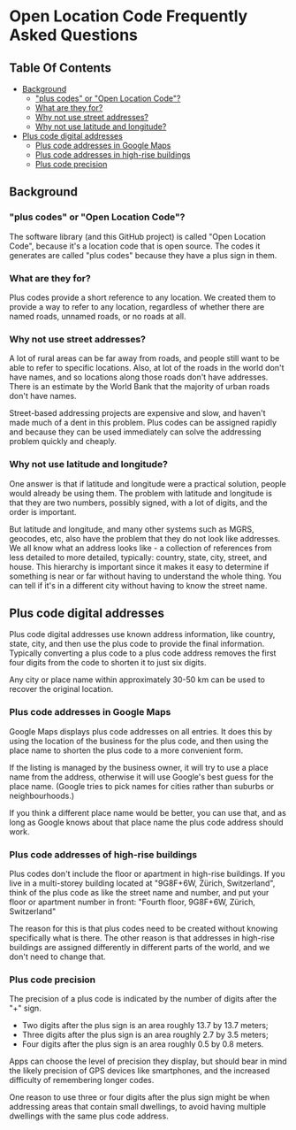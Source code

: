 # Open Location Code Frequently Asked Questions

## Table Of Contents
* [Background](#background)
  * ["plus codes" or "Open Location Code"?](#plus-codes-or-open-location-code)
  * [What are they for?](#what-are-they-for)
  * [Why not use street addresses?](#why-not-use-street-addresses)
  * [Why not use latitude and longitude?](#why-not-use-latitude-and-longitude)
* [Plus code digital addresses](#plus-code-digital-addresses)
  * [Plus code addresses in Google Maps](#plus-code-addresses-in-google-maps)
  * [Plus code addresses in high-rise buildings](#plus-code-addresses-in-high-rise-buildings)
  * [Plus code precision](#plus-code-precision)

  

## Background

### "plus codes" or "Open Location Code"?

The software library (and this GitHub project) is called "Open Location Code", because it's a location code that is open source. The codes it generates are called "plus codes" because they have a plus sign in them.

### What are they for?

Plus codes provide a short reference to any location. We created them to provide a way to refer to any location, regardless of whether there are named roads, unnamed roads, or no roads at all.

### Why not use street addresses?

A lot of rural areas can be far away from roads, and people still want to be able to refer to specific locations. Also, at lot of the roads in the world don't have names, and so locations along those roads don't have addresses. There is an estimate by the World Bank that the majority of urban roads don't have names.

Street-based addressing projects are expensive and slow, and haven't made much of a dent in this problem. Plus codes can be assigned rapidly and because they can be used immediately can solve the addressing problem quickly and cheaply.

### Why not use latitude and longitude?

One answer is that if latitude and longitude were a practical solution, people would already be using them. The problem with latitude and longitude is that they are two numbers, possibly signed, with a lot of digits, and the order is important.

But latitude and longitude, and many other systems such as MGRS, geocodes, etc, also have the problem that they do not look like addresses. We all know what an address looks like - a collection of references from less detailed to more detailed, typically: country, state, city, street, and house. This hierarchy is important since it makes it easy to determine if something is near or far without having to understand the whole thing. You can tell if it's in a different city without having to know the street name.

## Plus code digital addresses

Plus code digital addresses use known address information, like country, state, city, and then use the plus code to provide the final information. Typically converting a plus code to a plus code address removes the first four digits from the code to shorten it to just six digits.

Any city or place name within approximately 30-50 km can be used to recover the original location.

### Plus code addresses in Google Maps

Google Maps displays plus code addresses on all entries. It does this by using the location of the business for the plus code, and then using the place name to shorten the plus code to a more convenient form.

If the listing is managed by the business owner, it will try to use a place name from the address, otherwise it will use Google's best guess for the place name. (Google tries to pick names for cities rather than suburbs or neighbourhoods.)

If you think a different place name would be better, you can use that, and as long as Google knows about that place name the plus code address should work.

### Plus code addresses of high-rise buildings

Plus codes don't include the floor or apartment in high-rise buildings. If you live in a multi-storey building located at "9G8F+6W, Zürich, Switzerland", think of the plus code as like the street name and number, and put your floor or apartment number in front: "Fourth floor, 9G8F+6W, Zürich, Switzerland"

The reason for this is that plus codes need to be created without knowing specifically what is there. The other reason is that addresses in high-rise buildings are assigned differently in different parts of the world, and we don't need to change that.

### Plus code precision

The precision of a plus code is indicated by the number of digits after the "+" sign.

*  Two digits after the plus sign is an area roughly 13.7 by 13.7 meters;
*  Three digits after the plus sign is an area roughly 2.7 by 3.5 meters;
*  Four digits after the plus sign is an area roughly 0.5 by 0.8 meters.

Apps can choose the level of precision they display, but should bear in mind the likely precision of GPS devices like smartphones, and the increased difficulty of remembering longer codes.

One reason to use three or four digits after the plus sign might be when addressing areas that contain small dwellings, to avoid having multiple dwellings with the same plus code address.

